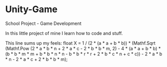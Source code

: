 # Unity-Game
School Project - Game Development

In this little project of mine I learn how to code and stuff.

This line sums up my feels: float X = 1 / (2 * (a * a + b * b)) * (Mathf.Sqrt (Mathf.Pow (2 * a * b * n + 2 * a * c - 2 * b * b * m, 2) - 4 * (a * a + b * b) * (b * b * m * m + b * b * n * n - b * b * r * r + 2 * b * c * n + c * c)) - 2 * a * b * n - 2 * a * c + 2 * b * b * m);

